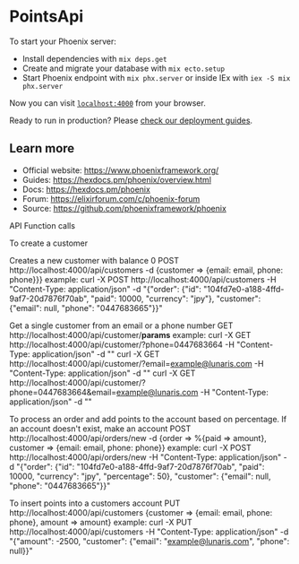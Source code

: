 # PointsApi

To start your Phoenix server:

  * Install dependencies with `mix deps.get`
  * Create and migrate your database with `mix ecto.setup`
  * Start Phoenix endpoint with `mix phx.server` or inside IEx with `iex -S mix phx.server`

Now you can visit [`localhost:4000`](http://localhost:4000) from your browser.

Ready to run in production? Please [check our deployment guides](https://hexdocs.pm/phoenix/deployment.html).

## Learn more

  * Official website: https://www.phoenixframework.org/
  * Guides: https://hexdocs.pm/phoenix/overview.html
  * Docs: https://hexdocs.pm/phoenix
  * Forum: https://elixirforum.com/c/phoenix-forum
  * Source: https://github.com/phoenixframework/phoenix

API Function calls

To create a customer

Creates a new customer with balance 0
POST http://localhost:4000/api/customers -d {customer => {email: email, phone: phone}}}
example:
curl -X POST http://localhost:4000/api/customers -H "Content-Type: application/json" -d "{\"order\": {\"id\": \"104fd7e0-a188-4ffd-9af7-20d7876f70ab\", \"paid\": 10000, \"currency\": \"jpy\"}, \"customer\": {\"email\": null, \"phone\": \"0447683665\"}}"

Get a single customer from an email or a phone number
GET http://localhost:4000/api/customer/__params__
example:
curl -X GET http://localhost:4000/api/customer/\?phone=0447683664 -H "Content-Type: application/json" -d ""
curl -X GET http://localhost:4000/api/customer/\?email=example@lunaris.com -H "Content-Type: application/json" -d ""
curl -X GET http://localhost:4000/api/customer/\?phone=0447683664&email=example@lunaris.com -H "Content-Type: application/json" -d ""

To process an order and add points to the account based on percentage. If an account doesn't exist, make an account
POST http://localhost:4000/api/orders/new -d {order => %{paid => amount}, customer => {email: email, phone: phone}}
example:
curl -X POST http://localhost:4000/api/orders/new -H "Content-Type: application/json" -d "{\"order\": {\"id\": \"104fd7e0-a188-4ffd-9af7-20d7876f70ab\", \"paid\": 10000, \"currency\": \"jpy\", \"percentage\": 50}, \"customer\": {\"email\": null, \"phone\": \"0447683665\"}}"

To insert points into a customers account
PUT http://localhost:4000/api/customers {customer => {email: email, phone: phone}, amount => amount}
example:
curl -X PUT http://localhost:4000/api/customers -H "Content-Type: application/json" -d "{\"amount\": -2500, \"customer\": {\"email\": \"example@lunaris.com\", \"phone\": null}}"